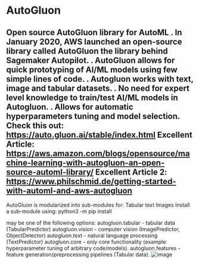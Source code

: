 # AutoGluon

Open source AutoGluon library for AutoML 
. In January 2020, AWS launched an open-source library called AutoGluon the library behind Sagemaker Autopilot.
. AutoGluon allows for quick prototyping of AI/ML models using few simple lines of code. 
. Autogluon works with text, image and tabular datasets. 
. No need for expert level knowledge to train/test AI/ML models in Autogluon.
. Allows for automatic hyperparameters tuning and model selection. 
Check this out: https://auto.gluon.ai/stable/index.html
Excellent Article: https://aws.amazon.com/blogs/opensource/machine-learning-with-autogluon-an-open-source-automl-library/
Excellent Article 2: https://www.philschmid.de/getting-started-with-automl-and-aws-autogluon
-


AutoGluon is modularized into sub-modules for:
Tabular
text 
Images
Install a sub-module using: 
				python3 -m pip install <submodule>

<submodule> may be one of the following options:
autogluon.tabular - tabular data (TabularPredictor)
autogluon.vision - computer vision (ImagePredictor, ObjectDetector)
autogluon.text - natural language processing (TextPredictor)
autogluon.core - only core functionality (example: hyperparameter tuning of arbitrary code/models).
autogluon.features - feature generation/preprocessing pipelines (Tabular data).
![image](https://github.com/apatidar0/AutoGluon/assets/48124727/6a1e710c-6333-4f0c-8b0f-69288bfd2c5c)


